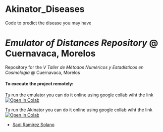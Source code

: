 # Akinator_Diseases
Code to predict the disease you may have


# *Emulator of Distances Repository* @ Cuernavaca, Morelos

Repository for the *V Taller de Métodos Numéricos y Estadísticos en Cosmología* @ Cuernavaca, Morelos


#### To execute the project remotely:
Tu run the emulator you can do it online using google collab wiht the link
[![Open In Colab](https://colab.research.google.com/assets/colab-badge.svg)]([https://drive.google.com/file/d/1fy4YLNOoITZvrvfIvaBfCPhI-ZTDdgUU/view?usp=sharing](https://colab.research.google.com/drive/1ycnoyPB0a7RiVS1p2Ras9o4CMigV_KSW?usp=sharing))


Tu run the Akinator you can do it online using google collab wiht the link
[![Open In Colab](https://colab.research.google.com/assets/colab-badge.svg)]([https://drive.google.com/file/d/1fy4YLNOoITZvrvfIvaBfCPhI-ZTDdgUU/view?usp=sharing](https://colab.research.google.com/drive/1BT3Zg_hp1K3Cfg407zbyh7G46566hzmg?usp=sharing))


- [Sadi Ramirez Solano](mailto:sadiramirez@estudiantes.fisica.unam.mx)

